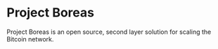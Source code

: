 # Project Boreas
Project Boreas is an open source, second layer solution for scaling the Bitcoin network.
